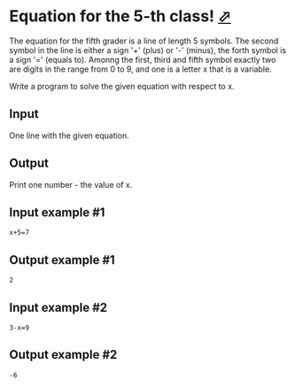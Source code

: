 # Equation for the 5-th class! [⬀](https://www.e-olymp.com/en/contests/9630/problems/84476)

The equation for the fifth grader is a line of length 5 symbols. The second symbol in the line is either a sign '+' (plus) or '-' (minus), the forth symbol is a sign '=' (equals to). Amonng the first, third and fifth symbol exactly two are digits in the range from 0 to 9, and one is a letter x that is a variable.

Write a program to solve the given equation with respect to x.

## Input
One line with the given equation.

## Output
Print one number - the value of x.

## Input example #1
```
x+5=7
```

## Output example #1
```
2
```

## Input example #2
```
3-x=9
```

## Output example #2
```
-6
```
